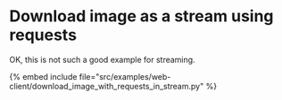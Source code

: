 # Download image as a stream using requests


OK, this is not such a good example for streaming.


{% embed include file="src/examples/web-client/download_image_with_requests_in_stream.py" %}


